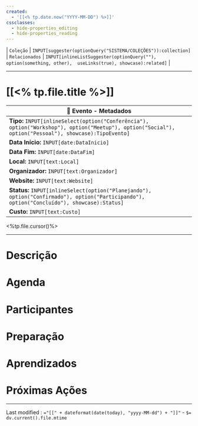 ```yaml
---
created:
  - '[[<% tp.date.now("YYYY-MM-DD") %>]]'
cssclasses:
  - hide-properties_editing
  - hide-properties_reading
---
```

| `Coleção` | `INPUT[suggester(optionQuery("SISTEMA/COLEÇÕES")):collection]`   | `Relacionados` | `INPUT[inlineListSuggester(optionQuery(""), option(something, other),  useLinks(true), showcase):related]`  |

---
# [[<% tp.file.title %>]] 

|📌 **Evento - Metadados**|
|---|
|**Tipo:** `INPUT[inlineSelect(option("Conferência"), option("Workshop"), option("Meetup"), option("Social"), option("Pessoal"), showcase):TipoEvento]`|
|**Data Início:** `INPUT[date:DataInicio]`|
|**Data Fim:** `INPUT[date:DataFim]`|
|**Local:** `INPUT[text:Local]`|
|**Organizador:** `INPUT[text:Organizador]`|
|**Website:** `INPUT[text:Website]`|
|**Status:** `INPUT[inlineSelect(option("Planejando"), option("Confirmado"), option("Participando"), option("Concluído"), showcase):Status]`|
|**Custo:** `INPUT[text:Custo]`|

<%tp.file.cursor()%>


---

# Descrição

# Agenda

# Participantes

# Preparação

# Aprendizados

# Próximas Ações

---

Last modified :   `="[[" + dateformat(date(today), "yyyy-MM-dd") + "]]"` - `$= dv.current().file.mtime`